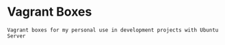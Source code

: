 Vagrant Boxes
=============

	Vagrant boxes for my personal use in development projects with Ubuntu Server